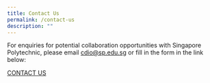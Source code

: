 ```yaml
---
title: Contact Us
permalink: /contact-us
description: ""
---
```

For enquiries for potential collaboration opportunities with Singapore Polytechnic, please email [cdio@sp.edu.sg](mailto:cdio@sp.edu.sg) or fill in the form in the link below:

[CONTACT US](https://www.form.gov.sg/#!/621d82477ef19c001210bd7a)